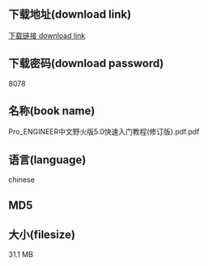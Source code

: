 ## 下载地址(download link)
[下载链接 download link](https://tutu365.netlify.app/?s=Pro_ENGINEER%E4%B8%AD%E6%96%87%E9%87%8E%E7%81%AB%E7%89%885.0%E5%BF%AB%E9%80%9F%E5%85%A5%E9%97%A8%E6%95%99%E7%A8%8B%28%E4%BF%AE%E8%AE%A2%E7%89%88%29.pdf)

## 下载密码(download password)
8078

## 名称(book name)
Pro_ENGINEER中文野火版5.0快速入门教程(修订版).pdf.pdf

## 语言(language)
chinese

## MD5


## 大小(filesize)
31.1 MB
